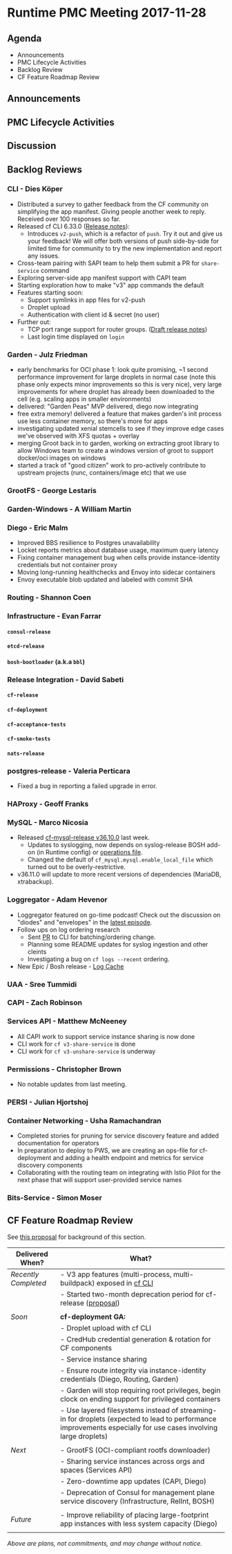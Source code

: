 # Runtime PMC Meeting 2017-11-28

## Agenda

* Announcements
* PMC Lifecycle Activities
* Backlog Review
* CF Feature Roadmap Review


## Announcements


## PMC Lifecycle Activities


## Discussion


## Backlog Reviews

### CLI - Dies Köper
- Distributed a survey to gather feedback from the CF community on simplifying the app manifest. Giving people another week to reply. Received over 100 responses so far.
- Released cf CLI 6.33.0 ([Release notes](https://github.com/cloudfoundry/cli/releases/tag/v6.33.0)):
  - Introduces `v2-push`, which is a refactor of `push`. Try it out and give us your feedback!
    We will offer both versions of push side-by-side for limited time for community to try the new implementation and report any issues.
- Cross-team pairing with SAPI team to help them submit a PR for `share-service` command
- Exploring server-side app manifest support with CAPI team
- Starting exploration how to make "v3" app commands the default
- Features starting soon:
  - Support symlinks in app files for v2-push
  - Droplet upload
  - Authentication with client id & secret (no user)
- Further out:
  - TCP port range support for router groups. ([Draft release notes](https://www.pivotaltracker.com/story/show/143621081))
  - Last login time displayed on `login`


### Garden - Julz Friedman

  - early benchmarks for OCI phase 1: look quite promising, ~1 second performance improvement for large droplets in normal case (note this phase only expects minor improvements so this is very nice), very large improvements for where droplet has already been downloaded to the cell (e.g. scaling apps in smaller environments)
  - delivered: "Garden Peas" MVP delivered, diego now integrating
  - free extra memory! delivered a feature that makes garden's init process use less container memory, so there's more for apps
  - investigating updated xenial stemcells to see if they improve edge cases we've observed with XFS quotas + overlay
  - merging Groot back in to garden, working on extracting groot library to allow Windows team to create a windows version of groot to support docker/oci images on windows
  - started a track of "good citizen" work to pro-actively contribute to upstream projects (runc, containers/image etc) that we use

### GrootFS - George Lestaris


### Garden-Windows - A William Martin


### Diego - Eric Malm

- Improved BBS resilience to Postgres unavailability
- Locket reports metrics about database usage, maximum query latency
- Fixing container management bug when cells provide instance-identity credentials but not container proxy
- Moving long-running healthchecks and Envoy into sidecar containers
- Envoy executable blob updated and labeled with commit SHA


### Routing - Shannon Coen


### Infrastructure - Evan Farrar

#### `consul-release`

#### `etcd-release`

#### `bosh-bootloader` (a.k.a `bbl`)

### Release Integration - David Sabeti

#### `cf-release`

#### `cf-deployment`

#### `cf-acceptance-tests`

#### `cf-smoke-tests`

#### `nats-release`

### postgres-release - Valeria Perticara

- Fixed a bug in reporting a failed upgrade in error.

### HAProxy - Geoff Franks

### MySQL - Marco Nicosia

- Released [cf-mysql-release v36.10.0](https://github.com/cloudfoundry/cf-mysql-release/releases/tag/v36.10.0) last week.
  - Updates to syslogging, now depends on syslog-release BOSH add-on (in Runtime config) or [operations file](https://github.com/cloudfoundry/cf-mysql-deployment/blob/v36.10.0/operations/enable-syslog.yml).
  - Changed the default of `cf_mysql.mysql.enable_local_file` which turned out to be overly-restrictive.
- v36.11.0 will update to more recent versions of dependencies (MariaDB, xtrabackup).

### Loggregator - Adam Hevenor
- Loggregator featured on go-time podcast! Check out the discussion on "diodes" and "envelopes" in the [latest episode](https://changelog.com/gotime/61).
- Follow ups on log ordering research 
   - Sent [PR](https://github.com/cloudfoundry/cli/pull/1273) to CLI for batching/ordering change. 
   - Planning some README updates for syslog ingestion and other cleints
   - Investigating a bug on `cf logs --recent` ordering. 
- New Epic / Bosh release - [Log Cache](https://github.com/cloudfoundry-incubator/log-cache-release)   

### UAA - Sree Tummidi

### CAPI - Zach Robinson

### Services API - Matthew McNeeney

- All CAPI work to support service instance sharing is now done
- CLI work for `cf v3-share-service` is done
- CLI work for `cf v3-unshare-service` is underway

### Permissions - Christopher Brown

* No notable updates from last meeting.

### PERSI - Julian Hjortshoj

### Container Networking - Usha Ramachandran
- Completed stories for pruning for service discovery feature and added documentation for operators
- In preparation to deploy to PWS, we are creating an ops-file for cf-deployment and adding a health endpoint and metrics for service discovery components
- Collaborating with the routing team on integrating with Istio Pilot for the next phase that will support user-provided service names

### Bits-Service - Simon Moser


## CF Feature Roadmap Review

See [this proposal](https://docs.google.com/document/d/1K7t_p_NT2F7_Dk3eiv7_g1v3rzFE2GLbTQZTY_V-Les/edit#) for background of this section.

Delivered When? | What?
------|------
*Recently Completed* | - V3 app features (multi-process, multi-buildpack) exposed in [cf CLI](https://github.com/cloudfoundry/cli/releases/tag/v6.32.0)
|| - Started two-month deprecation period for cf-release ([proposal](https://docs.google.com/document/d/1KLl4UIQbl92SvYom4fO-LcEoMK1D45KmjA988MwnOR4/edit?usp=sharing))
||
*Soon* | **cf-deployment GA:**
|| - Droplet upload with cf CLI
|| - CredHub credential generation & rotation for CF components
|| - Service instance sharing
|| - Ensure route integrity via instance-identity credentials (Diego, Routing, Garden)
|| - Garden will stop requiring root privileges, begin clock on ending support for privileged containers
|| - Use layered filesystems instead of streaming-in for droplets (expected to lead to performance improvements especially for use cases involving large droplets)
||
*Next* | - GrootFS (OCI-compliant rootfs downloader)
|| - Sharing service instances across orgs and spaces (Services API)
|| - Zero-downtime app updates (CAPI, Diego)
|| - Deprecation of Consul for management plane service discovery (Infrastructure, RelInt, BOSH)
||
*Future* | - Improve reliability of placing large-footprint app instances with less system capacity (Diego)
||

*Above are plans, not commitments, and may change without notice.*
